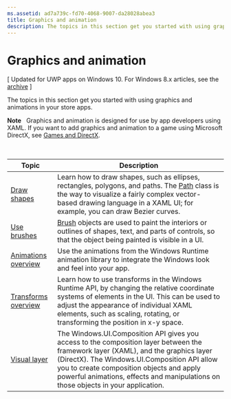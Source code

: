 ```yaml
---
ms.assetid: ad7a739c-fd70-4068-9007-da28028abea3
title: Graphics and animation
description: The topics in this section get you started with using graphics and animations in your store apps.
---
```

# Graphics and animation

\[ Updated for UWP apps on Windows 10. For Windows 8.x articles, see the [archive](http://go.microsoft.com/fwlink/p/?linkid=619132) \]

The topics in this section get you started with using graphics and animations in your store apps.

**Note**  
Graphics and animation is designed for use by app developers using XAML. If you want to add graphics and animation to a game using Microsoft DirectX, see [Games and DirectX](https://msdn.microsoft.com/library/windows/apps/Mt228375).

 

| Topic | Description |
|-------|-------------|
| [Draw shapes](drawing-shapes.md) | Learn how to draw shapes, such as ellipses, rectangles, polygons, and paths. The [Path](https://msdn.microsoft.com/library/windows/apps/BR243355) class is the way to visualize a fairly complex vector-based drawing language in a XAML UI; for example, you can draw Bezier curves. |
| [Use brushes](using-brushes.md) | [Brush](https://msdn.microsoft.com/library/windows/apps/BR228076) objects are used to paint the interiors or outlines of shapes, text, and parts of controls, so that the object being painted is visible in a UI. |
| [Animations overview](animations-overview.md) | Use the animations from the Windows Runtime animation library to integrate the Windows look and feel into your app. |
| [Transforms overview](transforms-overview.md)  | Learn how to use transforms in the Windows Runtime API, by changing the relative coordinate systems of elements in the UI. This can be used to adjust the appearance of individual XAML elements, such as scaling, rotating, or transforming the position in x-y space. |
| [Visual layer](visual-layer.md) | The Windows.UI.Composition API gives you access to the composition layer between the framework layer (XAML), and the graphics layer (DirectX). The Windows.UI.Composition API allow you to create composition objects and apply powerful animations, effects and manipulations on those objects in your application. |

 

 

 





